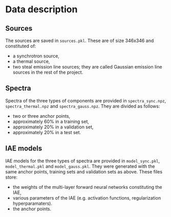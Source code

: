 # Data description

## Sources

The sources are saved in `sources.pkl`. These are of size 346x346 and constituted of:
- a synchrotron source,
- a thermal source,
- two steal emission line sources; they are called Gaussian emission line sources in the rest of the project.

## Spectra

Spectra of the three types of components are provided in `spectra_sync.npz`, `spectra_thermal.npz` and `spectra_gauss.npz`. They are divided as follows:
- two or three anchor points,
- approximately 60% in a training set,
- approximately 20% in a validation set,
- approximately 20% in a test set.

## IAE models

IAE models for the three types of spectra are provided in `model_sync.pkl`, `model_thermal.pkl` and `model_gauss.pkl`.
They were generated with the same anchor points, training sets and validation sets as above. 
These files store:
 - the weights of the multi-layer forward neural networks constituting the IAE,
 - various parameters of the IAE (e.g. activation functions, regularization hyperparamaters).
 - the anchor points.
